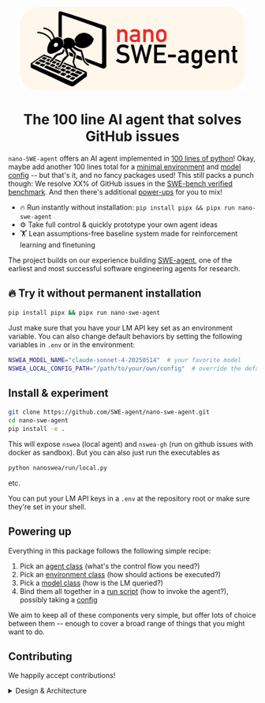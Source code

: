 <div align="center">

<img src="docs/assets/nano-swe-agent-banner.svg" alt="nano-swe-agent banner" style="height: 12em"/>
<h1>The 100 line AI agent that solves GitHub issues</h1>

</div>

`nano-SWE-agent` offers an AI agent implemented in [100 lines of python](https://github.com/SWE-agent/nano-swe-agent/blob/main/nanoswea/agents/micro.py)!
Okay, maybe add another 100 lines total for a [minimal environment](https://github.com/SWE-agent/nano-swe-agent/blob/main/nanoswea/environments/local.py) 
and [model config](https://github.com/SWE-agent/nano-swe-agent/blob/main/nanoswea/models/litellm_model.py) -- but that's it, and no fancy packages used!
This still packs a punch though: We resolve XX% of GitHub issues in the [SWE-bench verified benchmark](https://www.swebench.com/).
And then there's additional [power-ups](#powering-up) for you to mix!

- 🔥 Run instantly without installation: `pip install pipx && pipx run nano-swe-agent`
- ⚙️ Take full control & quickly prototype your own agent ideas
- 🏋 Lean assumptions-free baseline system made for reinforcement learning and finetuning

The project builds on our experience building [SWE-agent](https://swe-agent.com), one of the earliest and most successful software engineering agents for research.

## 🔥 Try it without permanent installation <a target="fire"/>

```bash
pip install pipx && pipx run nano-swe-agent
```

Just make sure that you have your LM API key set as an environment variable.
You can also change default behaviors by setting the following variables in `.env` or in the environment:

```bash
NSWEA_MODEL_NAME="claude-sonnet-4-20250514"  # your favorite model
NSWEA_LOCAL_CONFIG_PATH="/path/to/your/own/config"  # override the default config for nswea 
```

## Install & experiment

```bash
git clone https://github.com/SWE-agent/nano-swe-agent.git
cd nano-swe-agent
pip install -e .
```

This will expose `nswea` (local agent) and `nswea-gh` (run on github issues with docker as sandbox).
But you can also just run the executables as

```bash
python nanoswea/run/local.py
```

etc.

You can put your LM API keys in a `.env` at the repository root or make sure they're set in your shell.

## Powering up <a target="powerup"/>

Everything in this package follows the following simple recipe:

1. Pick an [agent class](https://github.com/SWE-agent/nano-swe-agent/blob/main/nanoswea/agents) (what's the control flow you need?)
2. Pick an [environment class](https://github.com/SWE-agent/nano-swe-agent/blob/main/nanoswea/environments) (how should actions be executed?)
3. Pick a [model class](https://github.com/SWE-agent/nano-swe-agent/blob/main/nanoswea/models) (how is the LM queried?)
4. Bind them all together in a [run script](https://github.com/SWE-agent/nano-swe-agent/blob/main/nanoswea/run) (how to invoke the agent?), possibly taking a [config](https://github.com/SWE-agent/nano-swe-agent/blob/main/nanoswea/config)

We aim to keep all of these components very simple, but offer lots of choice between them -- enough to cover a broad range of
things that you might want to do.

## Contributing

We happily accept contributions!

<details>
<summary>Design & Architecture</summary>

- `nano-swe-agent` aims to stay minimalistic & hackable
- To extend features, we prefer to add a new version of the one of the four components above, rather than making the existing components more complex
- Our target audience is anyone who doesn't shy away from modifying a bit of code (especially a run script) to get what they want
- Therefore, not everything needs to be configurable with the config files, but it should be easy to use with a run script
- Many LMs write very verbose code -- please clean it up! Same goes for the tests. They should still be concise and readable.
- Please install `pre-commit` (`pip install pre-commit && pre-commit install`) and run it before committing. This will enforce our style guide.

</details>